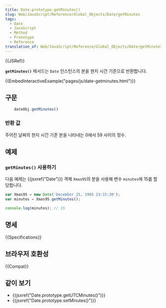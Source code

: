 ```yaml
---
title: Date.prototype.getMinutes()
slug: Web/JavaScript/Reference/Global_Objects/Date/getMinutes
tags:
  - Date
  - JavaScript
  - Method
  - Prototype
  - Reference
translation_of: Web/JavaScript/Reference/Global_Objects/Date/getMinutes
---
```


{{JSRef}}

**`getMinutes()`** 메서드는 `Date` 인스턴스의 분을 현지 시간 기준으로 반환합니다.

{{EmbedInteractiveExample("pages/js/date-getminutes.html")}}

## 구문

```js
    dateObj.getMinutes()
```

### 반환 값

주어진 날짜의 현지 시간 기준 분을 나타내는 0에서 59 사이의 정수.

## 예제

### `getMinutes()` 사용하기

다음 예제는 {{jsxref("Date")}} 객체 `Xmas95`의 분을 사용해 변수 `minutes`에 15를 할당합니다.

```js
var Xmas95 = new Date('December 25, 1995 23:15:30');
var minutes = Xmas95.getMinutes();

console.log(minutes); // 15
```

## 명세

{{Specifications}}

## 브라우저 호환성

{{Compat}}

## 같이 보기

- {{jsxref("Date.prototype.getUTCMinutes()")}}
- {{jsxref("Date.prototype.setMinutes()")}}
